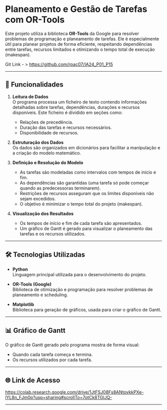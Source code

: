 
# Planeamento e Gestão de Tarefas com OR-Tools

Este projeto utiliza a biblioteca **OR-Tools** da Google para resolver problemas de programação e planeamento de tarefas. Ele é especialmente útil para planear projetos de forma eficiente, respeitando dependências entre tarefas, recursos limitados e otimizando o tempo total de execução (makespan).


Git Link - > https://github.com/rpac07/IA24_P01_P15

---

## 🚀 Funcionalidades

1. **Leitura de Dados**  
   O programa processa um ficheiro de texto contendo informações detalhadas sobre tarefas, dependências, durações e recursos disponíveis. Este ficheiro é dividido em seções como:
   - Relações de precedência.
   - Duração das tarefas e recursos necessários.
   - Disponibilidade de recursos.

2. **Estruturação dos Dados**  
   Os dados são organizados em dicionários para facilitar a manipulação e a criação do modelo matemático.

3. **Definição e Resolução do Modelo**  
   - As tarefas são modeladas como intervalos com tempos de início e fim.
   - As dependências são garantidas (uma tarefa só pode começar quando as predecessoras terminarem).
   - Restrições de recursos asseguram que os limites disponíveis não sejam excedidos.
   - O objetivo é minimizar o tempo total do projeto (makespan).

4. **Visualização dos Resultados**  
   - Os tempos de início e fim de cada tarefa são apresentados.
   - Um gráfico de Gantt é gerado para visualizar o planeamento das tarefas e os recursos utilizados.

---

## 🛠️ Tecnologias Utilizadas

- **Python**  
  Linguagem principal utilizada para o desenvolvimento do projeto.
  
- **OR-Tools (Google)**  
  Biblioteca de otimização e programação para resolver problemas de planeamento e scheduling.

- **Matplotlib**  
  Biblioteca para geração de gráficos, usada para criar o gráfico de Gantt.

---


## 📊 Gráfico de Gantt

O gráfico de Gantt gerado pelo programa mostra de forma visual:
- Quando cada tarefa começa e termina.
- Os recursos utilizados por cada tarefa.

---

## 🌐 Link de Acesso

https://colab.research.google.com/drive/1JtFSJ08Fs8ANtovkkPXe-lYL8n_FJm0p?usp=sharing#scrollTo=7otCk8TGlJQ-

---
